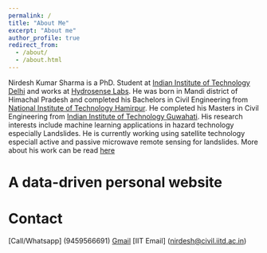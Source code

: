 ```yaml
---
permalink: /
title: "About Me"
excerpt: "About me"
author_profile: true
redirect_from: 
  - /about/
  - /about.html
---
```

Nirdesh Kumar Sharma is a PhD. Student at [Indian Institute of Technology Delhi](https://iitd.ac.in) and works at [Hydrosense Labs](https://hydrosense.iitd.ac.in/team/). He was born in Mandi district of Himachal Pradesh and completed his Bachelors in Civil Engineering from [National Institute of Technology Hamirpur](https://nith.ac.in). He completed his Masters in Civil Engineering from [Indian Institute of Technology Guwahati](https://iitg.ac.in). His research interests include machine learning applications in hazard technology especially Landslides. He is currently working using satellite technology especiall active and passive microwave remote sensing for landslides. More about his work can be read [here](https://der-knight.github.io)

A data-driven personal website
======
Contact
======
[Call/Whatsapp] (9459566691)
[Gmail](nirdeshsharma.nith@gmail.com)
[IIT Email] (nirdesh@civil.iitd.ac.in)
